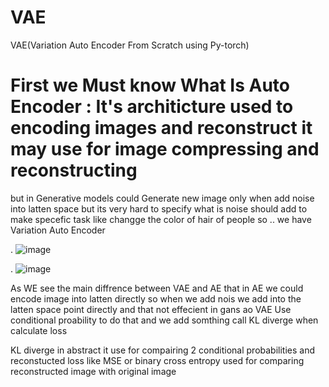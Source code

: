 



# VAE 
VAE(Variation Auto Encoder From Scratch using Py-torch)

# First we Must know What Is Auto Encoder  : It's architicture used to encoding images and reconstruct it may use for image compressing and reconstructing 
but in Generative models could Generate new image only when add
noise into latten space but its very hard to specify what is noise should add to make specefic task like changge the color of hair of people so ..
we have Variation Auto Encoder

. ![image](https://github.com/Eng-Abdelrahman-Mostafa-Mohamed/VAE/assets/116603423/fbb4e9e2-2131-4ce7-9aa2-148b2fa77e1b)

. ![image](https://github.com/Eng-Abdelrahman-Mostafa-Mohamed/VAE/assets/116603423/3b191749-7c28-495a-a306-ee39af913ff8)

As WE see the main diffrence between VAE and AE that in AE we could encode image into latten directly so when we add nois we add into the latten space point directly and that not effecient in gans
ao VAE Use conditional proability to do that and we add somthing call KL diverge when calculate loss 

KL diverge in abstract it use for compairing 2 conditional probabilities and reconstucted loss like MSE or binary cross entropy used for comparing reconstructed image with original image 
